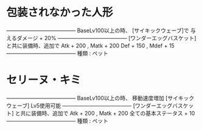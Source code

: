 # 包装されなかった人形
―――――――――――――
BaseLv100以上の時、
[サイキックウェーブ]で
与えるダメージ + 20%
―――――――――――――
[ワンダーエッグバスケット]
と共に装備時、追加で
Atk + 200 , Matk + 200
Def + 150 , Mdef + 15
―――――――――――――
種類 : ペット


# セリーヌ・キミ
―――――――――――――
BaseLv100以上の時、
移動速度増加
[サイキックウェーブ]
Lv5使用可能
―――――――――――――
[ワンダーエッグバスケット]
と共に装備時、追加で
Atk + 200 , Matk + 200
全ての基本ステータス + 10
―――――――――――――
種類 : ペット
